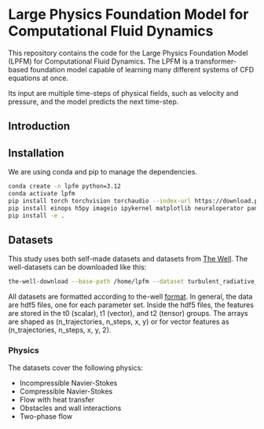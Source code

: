 # Large Physics Foundation Model for Computational Fluid Dynamics

This repository contains the code for the Large Physics Foundation Model (LPFM) for Computational Fluid Dynamics.
The LPFM is a transformer-based foundation model capable of learning many different systems of CFD equations at once.

Its input are multiple time-steps of physical fields, such as velocity and pressure, and the model predicts the next time-step.


## Introduction



## Installation

We are using conda and pip to manage the dependencies.

```bash
conda create -n lpfm python=3.12
conda activate lpfm
pip install torch torchvision torchaudio --index-url https://download.pytorch.org/whl/cu128
pip install einops h5py imageio ipykernel matplotlib neuraloperator pandas the-well tqdm dadaptation wandb dotenv prodigyopt
pip install -e .
```


## Datasets

This study uses both self-made datasets and datasets from [The Well](https://polymathic-ai.org/the_well/).
The well-datasets can be downloaded like this:

```bash
the-well-download --base-path /home/lpfm --dataset turbulent_radiative_layer_2D
```

All datasets are formatted according to the-well [format](https://polymathic-ai.org/the_well/data_format/).
In general, the data are hdf5 files, one for each parameter set.
Inside the hdf5 files, the features are stored in the t0 (scalar), t1 (vector), and t2 (tensor) groups.
The arrays are shaped as (n_trajectories, n_steps, x, y) or for vector features as (n_trajectories, n_steps, x, y, 2).

### Physics

The datasets cover the following physics:

- Incompressible Navier-Stokes
- Compressible Navier-Stokes
- Flow with heat transfer
- Obstacles and wall interactions
- Two-phase flow